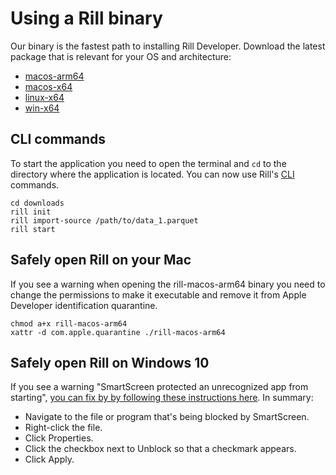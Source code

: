 # Using a Rill binary
Our binary is the fastest path to installing Rill Developer. Download the latest package that is relevant for your OS and architecture:

- [macos-arm64](https://storage.googleapis.com/pkg.rilldata.com/rill-developer-example/binaries/0.6/macos-arm64/rill)
- [macos-x64](https://storage.googleapis.com/pkg.rilldata.com/rill-developer-example/binaries/0.6/macos-x64/rill)
- [linux-x64](https://storage.googleapis.com/pkg.rilldata.com/rill-developer-example/binaries/0.6/linux-x64/rill)
- [win-x64](https://storage.googleapis.com/pkg.rilldata.com/rill-developer-example/binaries/0.6/win-x64/rill.exe)

## CLI commands
To start the application you need to open the terminal and `cd` to the directory where the application is located. You can now use Rill's [CLI](../cli.md) commands.
```
cd downloads
rill init
rill import-source /path/to/data_1.parquet
rill start
```

## Safely open Rill on your Mac
If you see a warning when opening the rill-macos-arm64 binary you need to change the permissions to make it executable and remove it from Apple Developer identification quarantine.
```
chmod a+x rill-macos-arm64
xattr -d com.apple.quarantine ./rill-macos-arm64
```
## Safely open Rill on Windows 10
If you see a warning "SmartScreen protected an unrecognized app from starting", [you can fix by by following these instructions here](https://www.windowscentral.com/how-fix-app-has-been-blocked-your-protection-windows-10#open).  In summary:

* Navigate to the file or program that's being blocked by SmartScreen.
* Right-click the file.
* Click Properties.
* Click the checkbox next to Unblock so that a checkmark appears.
* Click Apply.

